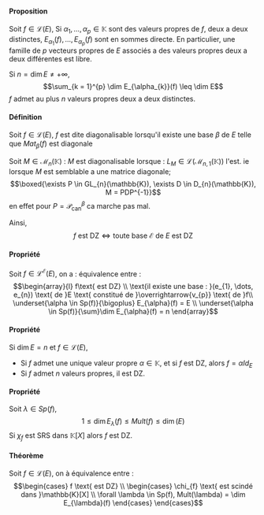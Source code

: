 #### Proposition
Soit $f \in \mathcal{L}(E)$, 
Si $\alpha_{1}, \dots, \alpha_{p} \in \mathbb{K}$ sont des valeurs propres de $f$, deux a deux distinctes, $E_{\alpha_{1}}(f), \dots, E_{\alpha_{p}}(f)$ sont en sommes directe.
En particulier, une famille de $p$ vecteurs propres de $E$ associés a des valeurs propres deux a deux différentes est libre. 

Si $n = \dim E \neq + \infty$, 
$$\sum_{k = 1}^{p} \dim E_{\alpha_{k}}(f) \leq \dim E$$
$f$ admet au plus $n$ valeurs propres deux a deux distinctes. 

#### Définition
Soit $f \in \mathcal{L}(E)$, $f$ est dite diagonalisable lorsqu'il existe une base $\beta$ de $E$ telle que $Mat_{\beta}(f)$ est diagonale

Soit $M \in \mathcal{M}_{n}(\mathbb{K})$ : 
$M$ est diagonalisable lorsque : $L_{M} \in \mathcal{L}(\mathcal{M}_{n,1}(\mathbb{K}))$ l'est.
ie lorsque $M$ est semblable a une matrice diagonale; 
$$\boxed{\exists P \in GL_{n}(\mathbb{K}), \exists D \in D_{n}(\mathbb{K}), M = PDP^{-1}}$$
en effet pour $P = \mathcal{P}_{\mathrm{can}}^{\beta}$ ca marche pas mal.

Ainsi, 
$$f \text{ est DZ}\Leftrightarrow \text{toute base }\mathcal{E} \text{ de } E \text{ est DZ}$$

#### Propriété
Soit $f \in \mathcal{L}^{\mathcal{E}}(E)$, on a : équivalence entre : 
$$\begin{array}{l}
f\text{ est DZ} \\
\text{il existe une base : }(e_{1}, \dots, e_{n}) \text{ de }E \text{ constitué de }\overrightarrow{v_{p}} \text{ de }f\\
\underset{\alpha \in Sp(f)}{\bigoplus} E_{\alpha}(f) = E \\
\underset{\alpha \in Sp(f)}{\sum}\dim E_{\alpha}(f) = n
\end{array}$$

#### Propriété
Si $\dim E = n$ et $f \in \mathcal{L}(E)$, 
- Si $f$ admet une unique valeur propre $\alpha \in \mathbb{K}$, et si $f$ est DZ, alors $f = \alpha Id_{E}$
- Si $f$ admet $n$ valeurs propres, il est DZ.

#### Propriété
Soit $\lambda \in Sp(f)$,
$$1 \leq \dim E_{\lambda}(f) \leq Mult(f) \leq \dim (E)$$
Si $\chi_{f}$ est SRS dans $\mathbb{K}[X]$ alors $f$ est DZ.

#### Théorème
Soit $f \in \mathcal{L}(E)$, on à équivalence entre : 
$$\begin{cases}
f \text{ est DZ} \\
\begin{cases}
\chi_{f} \text{ est scindé dans }\mathbb{K}[X] \\
\forall \lambda \in Sp(f), Mult(\lambda) = \dim E_{\lambda}(f)
\end{cases}
\end{cases}$$
